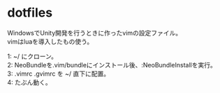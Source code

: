 # dotfiles
WindowsでUnity開発を行うときに作ったvimの設定ファイル。  
vimはluaを導入したもの使う。

1: ~/ にクローン。  
2: NeoBundleを.vim/bundleにインストール後、:NeoBundleInstallを実行。  
3: .vimrc .gvimrc を ~/ 直下に配置。  
4: たぶん動く。